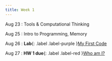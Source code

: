 ```yaml
---
title: Week 1
---
```


Aug 23
: Tools & Computational Thinking
  
Aug 25
: Intro to Programming, Memory

Aug 26
: **Lab**{: .label .label-purple }[My First Code](#)
<!--   : [Solution](#) -->

Aug 27
: **HW 1 due**{: .label .label-red }[Who am I?](#)
